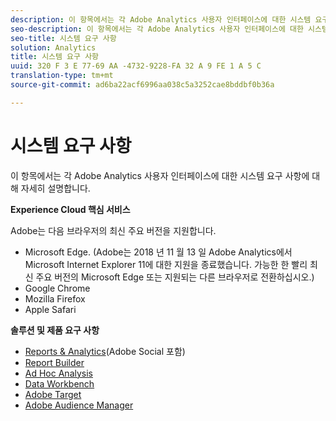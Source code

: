 ```yaml
---
description: 이 항목에서는 각 Adobe Analytics 사용자 인터페이스에 대한 시스템 요구 사항에 대해 자세히 설명합니다.
seo-description: 이 항목에서는 각 Adobe Analytics 사용자 인터페이스에 대한 시스템 요구 사항에 대해 자세히 설명합니다.
seo-title: 시스템 요구 사항
solution: Analytics
title: 시스템 요구 사항
uuid: 320 F 3 E 77-69 AA -4732-9228-FA 32 A 9 FE 1 A 5 C
translation-type: tm+mt
source-git-commit: ad6ba22acf6996aa038c5a3252cae8bddbf0b36a

---
```



# 시스템 요구 사항

이 항목에서는 각 Adobe Analytics 사용자 인터페이스에 대한 시스템 요구 사항에 대해 자세히 설명합니다.

**Experience Cloud 핵심 서비스**

Adobe는 다음 브라우저의 최신 주요 버전을 지원합니다.

* Microsoft Edge. (Adobe는 2018 년 11 월 13 일 Adobe Analytics에서 Microsoft Internet Explorer 11에 대한 지원을 종료했습니다. 가능한 한 빨리 최신 주요 버전의 Microsoft Edge 또는 지원되는 다른 브라우저로 전환하십시오.)
* Google Chrome
* Mozilla Firefox
* Apple Safari

**솔루션 및 제품 요구 사항**

* [Reports &amp; Analytics](https://marketing.adobe.com/resources/help/en_US/sc/user/?f=requirements)(Adobe Social 포함)
* [Report Builder](https://marketing.adobe.com/resources/help/en_US/arb/?f=system_requirements)
* [Ad Hoc Analysis](https://marketing.adobe.com/resources/help/en_US/dsc/index.html?f=c_sys_reqs)
* [Data Workbench](https://marketing.adobe.com/resources/help/en_US/insight/install/?f=c_Data_Workbench_Client_install)
* [Adobe Target](https://marketing.adobe.com/resources/help/en_US/target/ov/?f=r_supported_browsers)
* [Adobe Audience Manager](https://marketing.adobe.com/resources/help/en_US/aam/?f=c_supported_browsers)

